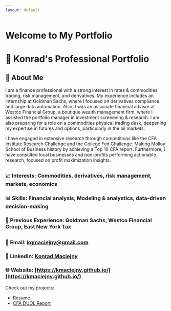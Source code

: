 ```yaml
---
layout: default
---
```


# Welcome to My Portfolio

# 📌 Konrad's Professional Portfolio


## 👤 About Me
I am a finance professional with a strong interest in rates & commodities trading, risk management, and derivatives. My experience includes an internship at Goldman Sachs, where I focused on derivatives compliance and large data automation. Also, I was an associate financial advisor at Westco Financial Group, a boutique wealth management firm, where I assisted the portfolio manager in investment screeening & research. I am also preparing for a role on a commodities physical trading desk, deepening my expertise in futures and options, particularly in the oil markets.

I have engaged in extensive research through competitions like the CFA Institute Research Challenge and the College Fed Challenge. Making Molloy School of Business history by achieving a Top 10 CFA report. Furthermore, I have consulted local businesses and non-profits performing actionable research, focused on profit maximization insights.

## 

### 📈 Interests: Commodities, derivatives, risk management, markets, economics
### 📊 Skills: Financial analysis, Modeling & analystics, data-driven decision-making
### 💼 Previous Experience: Goldman Sachs, Westco Financial Group, East New York Tax

## 


### 📧 Email: [kgmaciejny@gmail.com](mailto:kgmaciejny@gmail.com)  
### 💼 LinkedIn: [Konrad Maciejny](https://www.linkedin.com/in/konrad-maciejny/)
### 🌐 Website: [https://kmaciejny.github.io/](https://kmaciejny.github.io/)  





Check out my projects:

- [Resume](/resume)
- [CFA DUOL Report](/duolreport)


